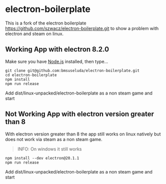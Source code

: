 # electron-boilerplate

This is a fork of the electron boilerplate https://github.com/szwacz/electron-boilerplate.git to show a problem with electron and steam on linux.

## Working App with electron 8.2.0

Make sure you have [Node.js](https://nodejs.org) installed, then type...

```
git clone git@github.com:bmsuseluda/electron-boilerplate.git
cd electron-boilerplate
npm install
npm run release
```

Add dist/linux-unpacked/electron-boilerplate as a non steam game and start

## Not Working App with electron version greater than 8

With electron version greater than 8 the app still works on linux natively but does not work via steam as a non steam game.

> INFO: On windows it still works

```
npm install --dev electron@20.1.1
npm run release
```

Add dist/linux-unpacked/electron-boilerplate as a non steam game and start
